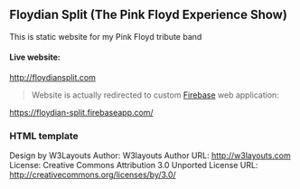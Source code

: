 ## Floydian Split (The Pink Floyd Experience Show)

This is static website for my Pink Floyd tribute band

#### Live website: 

http://floydiansplit.com

> Website is actually redirected to custom [Firebase](https://firebase.google.com/) web application:

https://floydian-split.firebaseapp.com/

### HTML template

Design by W3Layouts
Author: W3layouts
Author URL: http://w3layouts.com
License: Creative Commons Attribution 3.0 Unported
License URL: http://creativecommons.org/licenses/by/3.0/